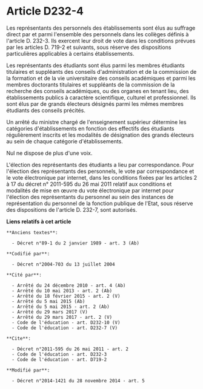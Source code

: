 # Article D232-4

Les représentants des personnels des établissements sont élus au suffrage direct par et parmi l'ensemble des personnels dans
les collèges définis à l'article D. 232-3. Ils exercent leur droit de vote dans les conditions prévues par les articles D.
719-2 et suivants, sous réserve des dispositions particulières applicables à certains établissements. 

Les représentants des étudiants sont élus parmi les membres étudiants titulaires et suppléants des conseils d'administration
et de la commission de la formation et de la vie universitaire des conseils académiques et parmi les membres doctorants
titulaires et suppléants de la commission de la recherche des conseils académiques, ou des organes en tenant lieu, des
établissements publics à caractère scientifique, culturel et professionnel. Ils sont élus par de grands électeurs désignés
parmi les mêmes membres étudiants des conseils précités. 

Un arrêté du ministre chargé de l'enseignement supérieur détermine les catégories d'établissements en fonction des effectifs
des étudiants régulièrement inscrits et les modalités de désignation des grands électeurs au sein de chaque catégorie
d'établissements. 

Nul ne dispose de plus d'une voix. 

L'élection des représentants des étudiants a lieu par correspondance. Pour l'élection des représentants des personnels, le
vote par correspondance et le vote électronique par internet, dans les conditions fixées par les articles 2 à 17 du décret n°
2011-595 du 26 mai 2011 relatif aux conditions et modalités de mise en œuvre du vote électronique par internet pour
l'élection des représentants du personnel au sein des instances de représentation du personnel de la fonction publique de
l'Etat, sous réserve des dispositions de l'article D. 232-7, sont autorisés.

**Liens relatifs à cet article**

	**Anciens textes**:

	  - Décret n°89-1 du 2 janvier 1989 - art. 3 (Ab)

	**Codifié par**:

	  - Décret n°2004-703 du 13 juillet 2004

	**Cité par**:

	  - Arrêté du 24 décembre 2010 - art. 4 (Ab)
	  - Arrêté du 10 mai 2013 - art. 2 (Ab)
	  - Arrêté du 18 février 2015 - art. 2 (V)
	  - Arrêté du 5 mai 2015 (Ab)
	  - Arrêté du 5 mai 2015 - art. 2 (Ab)
	  - Arrêté du 29 mars 2017 (V)
	  - Arrêté du 29 mars 2017 - art. 2 (V)
	  - Code de l'éducation - art. D232-10 (V)
	  - Code de l'éducation - art. D232-7 (V)

	**Cite**:

	  - Décret n°2011-595 du 26 mai 2011 - art. 2
	  - Code de l'éducation - art. D232-3
	  - Code de l'éducation - art. D719-2

	**Modifié par**:

	  - Décret n°2014-1421 du 28 novembre 2014 - art. 5
